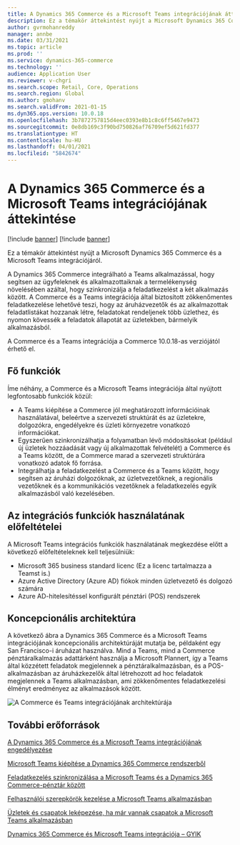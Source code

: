 ```yaml
---
title: A Dynamics 365 Commerce és a Microsoft Teams integrációjának áttekintése
description: Ez a témakör áttekintést nyújt a Microsoft Dynamics 365 Commerce és a Microsoft Teams integrációjáról.
author: gvrmohanreddy
manager: annbe
ms.date: 03/31/2021
ms.topic: article
ms.prod: ''
ms.service: dynamics-365-commerce
ms.technology: ''
audience: Application User
ms.reviewer: v-chgri
ms.search.scope: Retail, Core, Operations
ms.search.region: Global
ms.author: gmohanv
ms.search.validFrom: 2021-01-15
ms.dyn365.ops.version: 10.0.18
ms.openlocfilehash: 3b7872757815d4eec0393e8b1c8c6ff5467e9473
ms.sourcegitcommit: 0e8db169c3f90bd750826af76709ef5d621fd377
ms.translationtype: HT
ms.contentlocale: hu-HU
ms.lasthandoff: 04/01/2021
ms.locfileid: "5842674"
---
```

# <a name="dynamics-365-commerce-and-microsoft-teams-integration-overview"></a>A Dynamics 365 Commerce és a Microsoft Teams integrációjának áttekintése

[!include [banner](includes/banner.md)]
[!include [banner](includes/preview-banner.md)]

Ez a témakör áttekintést nyújt a Microsoft Dynamics 365 Commerce és a Microsoft Teams integrációjáról.

A Dynamics 365 Commerce integrálható a Teams alkalmazással, hogy segítsen az ügyfeleknek és alkalmazottaiknak a termelékenység növelésében azáltal, hogy szinkronizálja a feladatkezelést a két alkalmazás között. A Commerce és a Teams integrációja által biztosított zökkenőmentes feladatkezelése lehetővé teszi, hogy az áruházvezetők és az alkalmazottak feladatlistákat hozzanak létre, feladatokat rendeljenek több üzlethez, és nyomon kövessék a feladatok állapotát az üzletekben, bármelyik alkalmazásból.

A Commerce és a Teams integrációja a Commerce 10.0.18-as verziójától érhető el.

## <a name="key-features"></a>Fő funkciók

Íme néhány, a Commerce és a Microsoft Teams integrációja által nyújtott legfontosabb funkciók közül:

- A Teams kiépítése a Commerce jól meghatározott információinak használatával, beleértve a szervezeti struktúrát és az üzletekre, dolgozókra, engedélyekre és üzleti környezetre vonatkozó információkat.
- Egyszerűen szinkronizálhatja a folyamatban lévő módosításokat (például új üzletek hozzáadását vagy új alkalmazottak felvételét) a Commerce és a Teams között, de a Commerce marad a szervezeti struktúrára vonatkozó adatok fő forrása.
- Integrálhatja a feladatkezelést a Commerce és a Teams között, hogy segítsen az áruházi dolgozóknak, az üzletvezetőknek, a regionális vezetőknek és a kommunikációs vezetőknek a feladatkezelés egyik alkalmazásból való kezelésében.

## <a name="prerequisites-for-using-integration-features"></a>Az integrációs funkciók használatának előfeltételei

A Microsoft Teams integrációs funkciók használatának megkezdése előtt a következő előfeltételeknek kell teljesülniük:

- Microsoft 365 business standard licenc (Ez a licenc tartalmazza a Teamst is.)
- Azure Active Directory (Azure AD) fiókok minden üzletvezető és dolgozó számára
- Azure AD-hitelesítéssel konfigurált pénztári (POS) rendszerek

## <a name="conceptual-architecture"></a>Koncepcionális architektúra

A következő ábra a Dynamics 365 Commerce és a Microsoft Teams integrációjának koncepcionális architektúráját mutatja be, példaként egy San Francisco-i áruházat használva. Mind a Teams, mind a Commerce pénztáralkalmazás adattárként használja a Microsoft Plannert, így a Teams által közzétett feladatok megjelennek a pénztáralkalmazásban, és a POS-alkalmazásban az áruházkezelők által létrehozott ad hoc feladatok megjelennek a Teams alkalmazásban, ami zökkenőmentes feladatkezelési élményt eredményez az alkalmazások között.    

![A Commerce és Teams integrációjának architektúrája](media/d365-commerce-teams-integration-conceptual-architecture.png)

## <a name="additional-resources"></a>További erőforrások

[A Dynamics 365 Commerce és a Microsoft Teams integrációjának engedélyezése](enable-teams-integration.md)

[Microsoft Teams kiépítése a Dynamics 365 Commerce rendszerből](provision-teams-from-commerce.md)

[Feladatkezelés szinkronizálása a Microsoft Teams és a Dynamics 365 Commerce-pénztár között](synchronize-tasks-teams-pos.md)

[Felhasználói szerepkörök kezelése a Microsoft Teams alkalmazásban](manage-user-roles-teams.md)

[Üzletek és csapatok leképezése, ha már vannak csapatok a Microsoft Teams alkalmazásban](map-stores-existing-teams.md)

[Dynamics 365 Commerce és Microsoft Teams integrációja – GYIK](teams-integration-faq.md)
